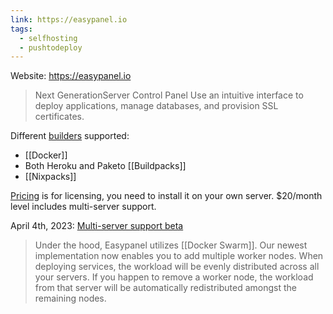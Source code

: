 ```yaml
---
link: https://easypanel.io
tags:
  - selfhosting
  - pushtodeploy
---
```

Website: <https://easypanel.io>

> Next GenerationServer Control Panel
> Use an intuitive interface to deploy applications, manage databases, and provision SSL certificates.

Different [builders](https://easypanel.io/docs/builders) supported:
* [[Docker]]
* Both Heroku and Paketo [[Buildpacks]]
* [[Nixpacks]]

[Pricing](https://easypanel.io/pricing) is for licensing, you need to install it on your own server. $20/month level includes multi-server support.

April 4th, 2023: [Multi-server support beta](https://www.tbray.org/ongoing/When/202x/2023/04/28/Bluesky)
> Under the hood, Easypanel utilizes [[Docker Swarm]]. Our newest implementation now enables you to add multiple worker nodes. When deploying services, the workload will be evenly distributed across all your servers. If you happen to remove a worker node, the workload from that server will be automatically redistributed amongst the remaining nodes.





